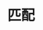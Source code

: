 ---
description: 回答问题，找到与你类型匹配的TA。比如，财迷找财迷，疯子找疯子。。。
layout: post
results:
- primaryGenreName: Lifestyle
  version: '2.0.3'
  artworkUrl100: http://a1808.phobos.apple.com/us/r30/Purple4/v4/24/4f/3d/244f3d0e-19c2-11bb-135c-dd3c3116143f/mzl.wtmnipeg.png
  trackViewUrl: https://itunes.apple.com/cn/app/pi-pei/id646248551?mt=8&uo=4
  artworkUrl60: http://a1924.phobos.apple.com/us/r30/Purple4/v4/e6/c1/9f/e6c19f54-c8a0-3f0f-5086-2899405ecfe3/Icon.png
  userRatingCountForCurrentVersion: 1
  sellerName: Innopage Ltd.
  supportedDevices:
  - iPhone-3GS
  - iPhone4S
  - iPadFourthGen
  - iPhone4
  - iPadMini
  - iPodTouchourthGen
  - iPad2Wifi
  - iPodTouchFifthGen
  - iPad23G
  - iPadMini4G
  - iPhone5c
  - iPadThirdGen4G
  - iPhone5
  - iPhone5s
  - iPadFourthGen4G
  - iPadThirdGen
  genres:
  - 生活
  - 娱乐
  trackName: 匹配
  description: '发掘和认识与您互相匹配的朋友！


    “匹配”（Worthy）为您联系跟您兴趣及价值观相近的好友。


    有别于一般的约会APP，“匹配”的首要目的是为您寻找真正匹配的好友！您不会随意收到任何用家的联系或短讯：只有能够答对您预设题目的用家，才有资格向您送上联络。您发问的问题可以是关于您有兴趣或重视的题目：什么是您最喜欢的音乐类型？您喜欢哪种宠物？您是哪类型的伴侣？只有真正答对您问题的用家，才是匹配值得您去认识的人！


    来吧，就在今天开始寻找与您匹配的另一位！'
  price: 0
  trackId: 646248551
  releaseDate: '2013-09-11T04:02:10Z'
  screenshotUrls:
  - http://a4.mzstatic.com/us/r30/Purple/v4/38/08/4d/38084d15-deb9-5fa4-4079-1a8f2d19b1a6/screen1136x1136.jpeg
  - http://a4.mzstatic.com/us/r30/Purple/v4/30/09/a2/3009a2a2-dc8a-1bf6-1690-86e2e2f82551/screen1136x1136.jpeg
  - http://a5.mzstatic.com/us/r30/Purple4/v4/90/c6/c8/90c6c879-3bca-24fe-383f-36da0b54c83b/screen1136x1136.jpeg
  - http://a3.mzstatic.com/us/r30/Purple/v4/ca/a6/76/caa676a6-98f2-941c-b871-d378913ed4a3/screen1136x1136.jpeg
  artistViewUrl: https://itunes.apple.com/cn/artist/innopage-ltd/id361950817?uo=4
  primaryGenreId: 6012
  userRatingCount: 5
  averageUserRatingForCurrentVersion: 5
  kind: software
  fileSizeBytes: '29999178'
  bundleId: com.innopage.worthy
  releaseNotes: "- performance improved \n- bug fix \n\n2.0.1 \n\n- iOS7 support
    \n- improved stability \n- Japanese, French, German, Spanish localisation
    added"
  sellerUrl: http://worthyof.me
  artistName: Innopage Ltd
  trackCensoredName: 匹配
  isGameCenterEnabled: false
  contentAdvisoryRating: 12+
  languageCodesISO2A:
  - DA
  - EN
  - FR
  - DE
  - JA
  - ZH
  - ES
  - ZH
  trackContentRating: 12+
  features: &a []
  averageUserRating: 5
  wrapperType: software
  artworkUrl512: http://a1808.phobos.apple.com/us/r30/Purple4/v4/24/4f/3d/244f3d0e-19c2-11bb-135c-dd3c3116143f/mzl.wtmnipeg.png
  formattedPrice: 免费
  artistId: 361950817
  genreIds:
  - '6012'
  - '6016'
  currency: CNY
  ipadScreenshotUrls: *a
category: 生活
tags: tag1
resultCount: 1
title: 匹配

---